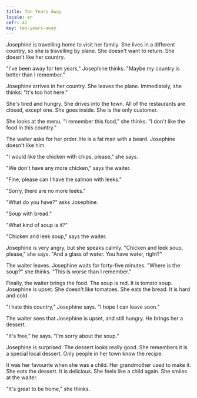 ```yaml
---
title: Ten Years Away
locale: en
cefr: a1
key: ten-years-away
---
```


Josephine is travelling home to visit her family. She lives in a different country, so she is travelling by plane. She doesn't want to return. She doesn't like her country.

"I've been away for ten years," Josephine thinks. "Maybe my country is better than I remember."

Josephine arrives in her country. She leaves the plane. Immediately, she thinks: "It's too hot here."

She's tired and hungry. She drives into the town. All of the restaurants are closed, except one. She goes inside. She is the only customer.

She looks at the menu. "I remember this food," she thinks. "I don't like the food in this country."

The waiter asks for her order. He is a fat man with a beard. Josephine doesn't like him.

"I would like the chicken with chips, please," she says.

"We don't have any more chicken," says the waiter.

"Fine, please can I have the salmon with leeks."

"Sorry, there are no more leeks."

"What do you have?" asks Josephine.

"Soup with bread."

"What kind of soup is it?"

"Chicken and leek soup," says the waiter.

Josephine is very angry, but she speaks calmly. "Chicken and leek soup, please," she says. "And a glass of water. You have water, right?"

The waiter leaves. Josephine waits for forty-five minutes. "Where is the soup?" she thinks. "This is worse than I remember."

Finally, the waiter brings the food. The soup is red. It is tomato soup. Josephine is upset. She doesn't like tomatoes. She eats the bread. It is hard and cold.

"I hate this country," Josephine says. "I hope I can leave soon."

The waiter sees that Josephine is upset, and still hungry. He brings her a dessert.

"It's free," he says. "I'm sorry about the soup."

Josephine is surprised. The dessert looks really good. She remembers it is a special local dessert. Only people in her town know the recipe.

It was her favourite when she was a child. Her grandmother used to make it. She eats the dessert. It is delicious. She feels like a child again. She smiles at the waiter.

"It's great to be home," she thinks.
